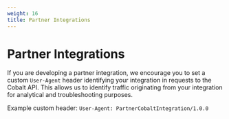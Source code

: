 ```yaml
---
weight: 16
title: Partner Integrations
---
```


# Partner Integrations

If you are developing a partner integration, we encourage you to set a custom `User-Agent` header
identifying your integration in requests to the Cobalt API.
This allows us to identify traffic originating from your integration for analytical and troubleshooting purposes.

Example custom header:
`User-Agent: PartnerCobaltIntegration/1.0.0`
